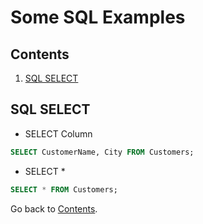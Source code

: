 Some SQL Examples
===========================

## Contents
1. [SQL SELECT](#sql-select)


## SQL SELECT

* SELECT Column

```sql
SELECT CustomerName, City FROM Customers;
```

* SELECT *

```sql
SELECT * FROM Customers;
```

Go back to [Contents](#contents).